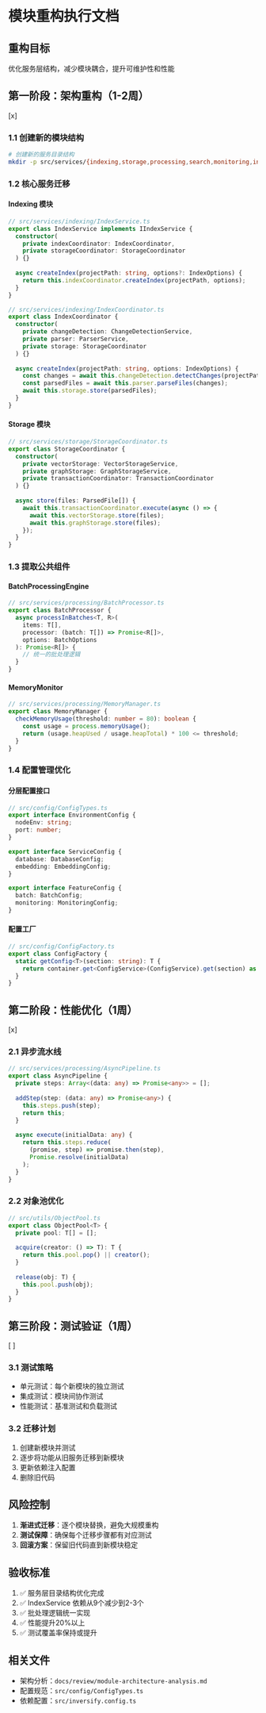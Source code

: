 # 模块重构执行文档

## 重构目标
优化服务层结构，减少模块耦合，提升可维护性和性能

## 第一阶段：架构重构（1-2周）
[x]
### 1.1 创建新的模块结构
```bash
# 创建新的服务目录结构
mkdir -p src/services/{indexing,storage,processing,search,monitoring,infrastructure}
```

### 1.2 核心服务迁移

#### Indexing 模块
```typescript
// src/services/indexing/IndexService.ts
export class IndexService implements IIndexService {
  constructor(
    private indexCoordinator: IndexCoordinator,
    private storageCoordinator: StorageCoordinator
  ) {}
  
  async createIndex(projectPath: string, options?: IndexOptions) {
    return this.indexCoordinator.createIndex(projectPath, options);
  }
}

// src/services/indexing/IndexCoordinator.ts
export class IndexCoordinator {
  constructor(
    private changeDetection: ChangeDetectionService,
    private parser: ParserService,
    private storage: StorageCoordinator
  ) {}
  
  async createIndex(projectPath: string, options: IndexOptions) {
    const changes = await this.changeDetection.detectChanges(projectPath);
    const parsedFiles = await this.parser.parseFiles(changes);
    await this.storage.store(parsedFiles);
  }
}
```

#### Storage 模块
```typescript
// src/services/storage/StorageCoordinator.ts
export class StorageCoordinator {
  constructor(
    private vectorStorage: VectorStorageService,
    private graphStorage: GraphStorageService,
    private transactionCoordinator: TransactionCoordinator
  ) {}
  
  async store(files: ParsedFile[]) {
    await this.transactionCoordinator.execute(async () => {
      await this.vectorStorage.store(files);
      await this.graphStorage.store(files);
    });
  }
}
```

### 1.3 提取公共组件

#### BatchProcessingEngine
```typescript
// src/services/processing/BatchProcessor.ts
export class BatchProcessor {
  async processInBatches<T, R>(
    items: T[],
    processor: (batch: T[]) => Promise<R[]>,
    options: BatchOptions
  ): Promise<R[]> {
    // 统一的批处理逻辑
  }
}
```

#### MemoryMonitor
```typescript
// src/services/processing/MemoryManager.ts
export class MemoryManager {
  checkMemoryUsage(threshold: number = 80): boolean {
    const usage = process.memoryUsage();
    return (usage.heapUsed / usage.heapTotal) * 100 <= threshold;
  }
}
```

### 1.4 配置管理优化

#### 分层配置接口
```typescript
// src/config/ConfigTypes.ts
export interface EnvironmentConfig {
  nodeEnv: string;
  port: number;
}

export interface ServiceConfig {
  database: DatabaseConfig;
  embedding: EmbeddingConfig;
}

export interface FeatureConfig {
  batch: BatchConfig;
  monitoring: MonitoringConfig;
}
```

#### 配置工厂
```typescript
// src/config/ConfigFactory.ts
export class ConfigFactory {
  static getConfig<T>(section: string): T {
    return container.get<ConfigService>(ConfigService).get(section) as T;
  }
}
```

## 第二阶段：性能优化（1周）
[x]
### 2.1 异步流水线
```typescript
// src/services/processing/AsyncPipeline.ts
export class AsyncPipeline {
  private steps: Array<(data: any) => Promise<any>> = [];
  
  addStep(step: (data: any) => Promise<any>) {
    this.steps.push(step);
    return this;
  }
  
  async execute(initialData: any) {
    return this.steps.reduce(
      (promise, step) => promise.then(step),
      Promise.resolve(initialData)
    );
  }
}
```

### 2.2 对象池优化
```typescript
// src/utils/ObjectPool.ts
export class ObjectPool<T> {
  private pool: T[] = [];
  
  acquire(creator: () => T): T {
    return this.pool.pop() || creator();
  }
  
  release(obj: T) {
    this.pool.push(obj);
  }
}
```

## 第三阶段：测试验证（1周）
[ ]
### 3.1 测试策略
- 单元测试：每个新模块的独立测试
- 集成测试：模块间协作测试
- 性能测试：基准测试和负载测试

### 3.2 迁移计划
1. 创建新模块并测试
2. 逐步将功能从旧服务迁移到新模块
3. 更新依赖注入配置
4. 删除旧代码

## 风险控制

1. **渐进式迁移**：逐个模块替换，避免大规模重构
2. **测试保障**：确保每个迁移步骤都有对应测试
3. **回滚方案**：保留旧代码直到新模块稳定

## 验收标准

1. ✅ 服务层目录结构优化完成
2. ✅ IndexService 依赖从9个减少到2-3个
3. ✅ 批处理逻辑统一实现
4. ✅ 性能提升20%以上
5. ✅ 测试覆盖率保持或提升

## 相关文件

- 架构分析：`docs/review/module-architecture-analysis.md`
- 配置规范：`src/config/ConfigTypes.ts`
- 依赖配置：`src/inversify.config.ts`